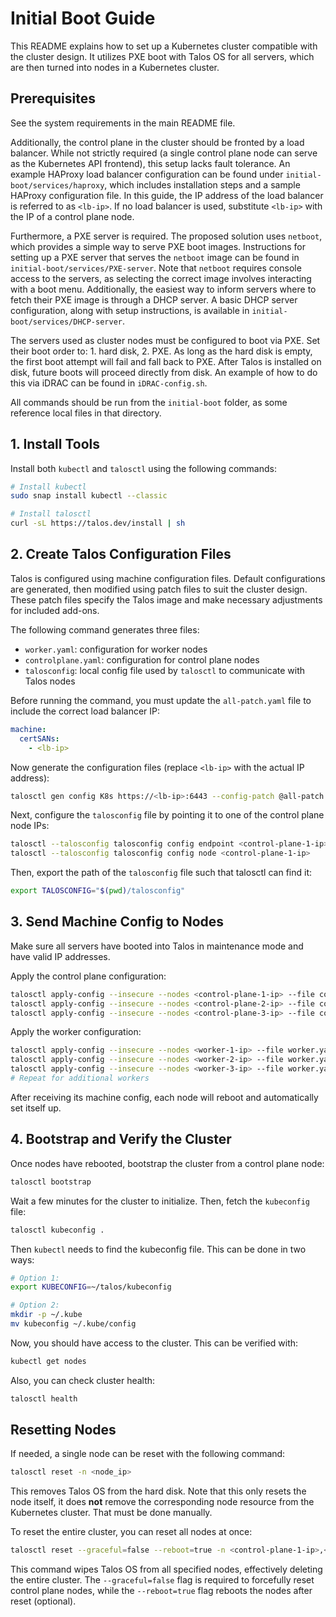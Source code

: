 # Initial Boot Guide

This README explains how to set up a Kubernetes cluster compatible with the cluster design. It utilizes PXE boot with Talos OS for all servers, which are then turned into nodes in a Kubernetes cluster.

## Prerequisites

See the system requirements in the main README file.

Additionally, the control plane in the cluster should be fronted by a load balancer. While not strictly required (a single control plane node can serve as the Kubernetes API frontend), this setup lacks fault tolerance. An example HAProxy load balancer configuration can be found under `initial-boot/services/haproxy`, which includes installation steps and a sample HAProxy configuration file. In this guide, the IP address of the load balancer is referred to as `<lb-ip>`. If no load balancer is used, substitute `<lb-ip>` with the IP of a control plane node.

Furthermore, a PXE server is required. The proposed solution uses `netboot`, which provides a simple way to serve PXE boot images. Instructions for setting up a PXE server that serves the `netboot` image can be found in `initial-boot/services/PXE-server`. Note that `netboot` requires console access to the servers, as selecting the correct image involves interacting with a boot menu. Additionally, the easiest way to inform servers where to fetch their PXE image is through a DHCP server. A basic DHCP server configuration, along with setup instructions, is available in `initial-boot/services/DHCP-server`.



The servers used as cluster nodes must be configured to boot via PXE. Set their boot order to: 1. hard disk, 2. PXE. As long as the hard disk is empty, the first boot attempt will fail and fall back to PXE. After Talos is installed on disk, future boots will proceed directly from disk. An example of how to do this via iDRAC can be found in `iDRAC-config.sh`.

All commands should be run from the `initial-boot` folder, as some reference local files in that directory.

## 1. Install Tools

Install both `kubectl` and `talosctl` using the following commands:

```sh
# Install kubectl
sudo snap install kubectl --classic

# Install talosctl
curl -sL https://talos.dev/install | sh
```

## 2. Create Talos Configuration Files

Talos is configured using machine configuration files. Default configurations are generated, then modified using patch files to suit the cluster design. These patch files specify the Talos image and make necessary adjustments for included add-ons.

The following command generates three files:

- `worker.yaml`: configuration for worker nodes  
- `controlplane.yaml`: configuration for control plane nodes  
- `talosconfig`: local config file used by `talosctl` to communicate with Talos nodes

Before running the command, you must update the `all-patch.yaml` file to include the correct load balancer IP:

```yaml
machine:
  certSANs:
    - <lb-ip>
```

Now generate the configuration files (replace `<lb-ip>` with the actual IP address):

```sh
talosctl gen config K8s https://<lb-ip>:6443 --config-patch @all-patch.yaml --config-patch-worker @worker-patch.yaml
```

Next, configure the `talosconfig` file by pointing it to one of the control plane node IPs:

```sh
talosctl --talosconfig talosconfig config endpoint <control-plane-1-ip>
talosctl --talosconfig talosconfig config node <control-plane-1-ip>
```

Then, export the path of the `talosconfig` file such that talosctl can find it:

```sh
export TALOSCONFIG="$(pwd)/talosconfig"
```

## 3. Send Machine Config to Nodes

Make sure all servers have booted into Talos in maintenance mode and have valid IP addresses.

Apply the control plane configuration:

```sh
talosctl apply-config --insecure --nodes <control-plane-1-ip> --file controlplane.yaml
talosctl apply-config --insecure --nodes <control-plane-2-ip> --file controlplane.yaml
talosctl apply-config --insecure --nodes <control-plane-3-ip> --file controlplane.yaml
```

Apply the worker configuration:

```sh
talosctl apply-config --insecure --nodes <worker-1-ip> --file worker.yaml
talosctl apply-config --insecure --nodes <worker-2-ip> --file worker.yaml
talosctl apply-config --insecure --nodes <worker-3-ip> --file worker.yaml
# Repeat for additional workers
```

After receiving its machine config, each node will reboot and automatically set itself up.

## 4. Bootstrap and Verify the Cluster

Once nodes have rebooted, bootstrap the cluster from a control plane node:

```sh
talosctl bootstrap
```

Wait a few minutes for the cluster to initialize. Then, fetch the `kubeconfig` file:

```sh
talosctl kubeconfig .
```

Then `kubectl` needs to find the kubeconfig file. This can be done in two ways:

```sh
# Option 1:
export KUBECONFIG=~/talos/kubeconfig

# Option 2:
mkdir -p ~/.kube
mv kubeconfig ~/.kube/config
```

Now, you should have access to the cluster. This can be verified with:

```sh
kubectl get nodes
```

Also, you can check cluster health:

```sh
talosctl health
```

## Resetting Nodes

If needed, a single node can be reset with the following command:

```sh
talosctl reset -n <node_ip>
```

This removes Talos OS from the hard disk. Note that this only resets the node itself, it does **not** remove the corresponding node resource from the Kubernetes cluster. That must be done manually.

To reset the entire cluster, you can reset all nodes at once:

```sh
talosctl reset --graceful=false --reboot=true -n <control-plane-1-ip>,<control-plane-2-ip>,<control-plane-3-ip>,<worker-1-ip>,<worker-2-ip>,...,<worker-x-ip>
```

This command wipes Talos OS from all specified nodes, effectively deleting the entire cluster. The `--graceful=false` flag is required to forcefully reset control plane nodes, while the `--reboot=true` flag reboots the nodes after reset (optional).